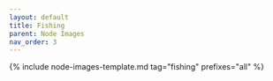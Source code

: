 ```yaml
---
layout: default
title: Fishing
parent: Node Images
nav_order: 3
---
```


{% include node-images-template.md tag="fishing" prefixes="all" %}
